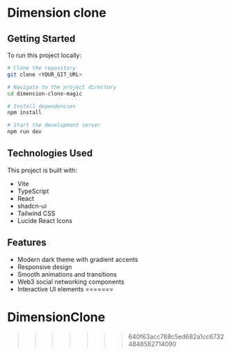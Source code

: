 
# Dimension clone

## Getting Started

To run this project locally:

```sh
# Clone the repository
git clone <YOUR_GIT_URL>

# Navigate to the project directory
cd dimension-clone-magic

# Install dependencies
npm install

# Start the development server
npm run dev
```

## Technologies Used

This project is built with:

- Vite
- TypeScript
- React
- shadcn-ui
- Tailwind CSS
- Lucide React Icons

## Features

- Modern dark theme with gradient accents
- Responsive design
- Smooth animations and transitions
- Web3 social networking components
- Interactive UI elements
=======
# DimensionClone
>>>>>>> 640f63acc788c5ed682a1cc67324848582714090

